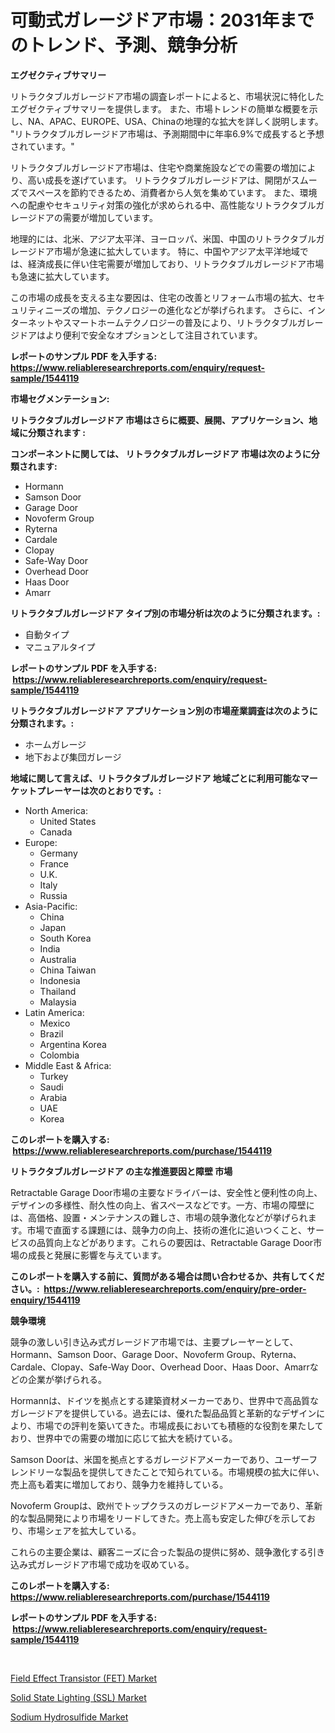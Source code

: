 <p><h1>可動式ガレージドア市場：2031年までのトレンド、予測、競争分析</h1></p><p><strong>エグゼクティブサマリー</strong></p>
<p><p>リトラクタブルガレージドア市場の調査レポートによると、市場状況に特化したエグゼクティブサマリーを提供します。 また、市場トレンドの簡単な概要を示し、NA、APAC、EUROPE、USA、Chinaの地理的な拡大を詳しく説明します。 "リトラクタブルガレージドア市場は、予測期間中に年率6.9%で成長すると予想されています。"</p><p>リトラクタブルガレージドア市場は、住宅や商業施設などでの需要の増加により、高い成長を遂げています。 リトラクタブルガレージドアは、開閉がスムーズでスペースを節約できるため、消費者から人気を集めています。 また、環境への配慮やセキュリティ対策の強化が求められる中、高性能なリトラクタブルガレージドアの需要が増加しています。</p><p>地理的には、北米、アジア太平洋、ヨーロッパ、米国、中国のリトラクタブルガレージドア市場が急速に拡大しています。 特に、中国やアジア太平洋地域では、経済成長に伴い住宅需要が増加しており、リトラクタブルガレージドア市場も急速に拡大しています。</p><p>この市場の成長を支える主な要因は、住宅の改善とリフォーム市場の拡大、セキュリティニーズの増加、テクノロジーの進化などが挙げられます。 さらに、インターネットやスマートホームテクノロジーの普及により、リトラクタブルガレージドアはより便利で安全なオプションとして注目されています。</p></p>
<p><strong>レポートのサンプル PDF を入手する: <a href="https://www.reliableresearchreports.com/enquiry/request-sample/1544119">https://www.reliableresearchreports.com/enquiry/request-sample/1544119</a></strong></p>
<p><strong>市場セグメンテーション:</strong></p>
<p><strong> リトラクタブルガレージドア 市場はさらに概要、展開、アプリケーション、地域に分類されます :</strong></p>
<p><strong>コンポーネントに関しては、 リトラクタブルガレージドア 市場は次のように分類されます: &nbsp;</strong></p>
<p><ul><li>Hormann</li><li>Samson Door</li><li>Garage Door</li><li>Novoferm Group</li><li>Ryterna</li><li>Cardale</li><li>Clopay</li><li>Safe-Way Door</li><li>Overhead Door</li><li>Haas Door</li><li>Amarr</li></ul></p>
<p><strong> リトラクタブルガレージドア タイプ別の市場分析は次のように分類されます。:</strong></p>
<p><ul><li>自動タイプ</li><li>マニュアルタイプ</li></ul></p>
<p><strong>レポートのサンプル PDF を入手する: &nbsp;<a href="https://www.reliableresearchreports.com/enquiry/request-sample/1544119">https://www.reliableresearchreports.com/enquiry/request-sample/1544119</a></strong></p>
<p><strong> リトラクタブルガレージドア アプリケーション別の市場産業調査は次のように分類されます。:</strong></p>
<p><ul><li>ホームガレージ</li><li>地下および集団ガレージ</li></ul></p>
<p><strong>地域に関して言えば、リトラクタブルガレージドア 地域ごとに利用可能なマーケットプレーヤーは次のとおりです。:</strong></p>
<p><ul>
    <li>
        North America:
        <ul>
            <li>United States</li>
            <li>Canada</li>
        </ul>
    </li>
    <li>
        Europe:
        <ul>
            <li>Germany</li>
            <li>France</li>
            <li>U.K.</li>
            <li>Italy</li>
            <li>Russia</li>
        </ul>
    </li>
    <li>
        Asia-Pacific:
        <ul>
            <li>China</li>
            <li>Japan</li>
            <li>South Korea</li>
            <li>India</li>
            <li>Australia</li>
            <li>China Taiwan</li>
            <li>Indonesia</li>
            <li>Thailand</li>
            <li>Malaysia</li>
        </ul>
    </li>
    <li>
        Latin America:
        <ul>
            <li>Mexico</li>
            <li>Brazil</li>
            <li>Argentina Korea</li>
            <li>Colombia</li>
        </ul>
    </li>
    <li>
        Middle East & Africa:
        <ul>
            <li>Turkey</li>
            <li>Saudi</li>
            <li>Arabia</li>
            <li>UAE</li>
            <li>Korea</li>
        </ul>
    </li>
    </ul></p>
<p><strong>このレポートを購入する: &nbsp;<a href="https://www.reliableresearchreports.com/purchase/1544119">https://www.reliableresearchreports.com/purchase/1544119</a></strong></p>
<p><strong>リトラクタブルガレージドア の主な推進要因と障壁 市場</strong></p>
<p><p>Retractable Garage Door市場の主要なドライバーは、安全性と便利性の向上、デザインの多様性、耐久性の向上、省スペースなどです。一方、市場の障壁には、高価格、設置・メンテナンスの難しさ、市場の競争激化などが挙げられます。市場で直面する課題には、競争力の向上、技術の進化に追いつくこと、サービスの品質向上などがあります。これらの要因は、Retractable Garage Door市場の成長と発展に影響を与えています。</p></p>
<p><strong>このレポートを購入する前に、質問がある場合は問い合わせるか、共有してください。:&nbsp; <a href="https://www.reliableresearchreports.com/enquiry/pre-order-enquiry/1544119">https://www.reliableresearchreports.com/enquiry/pre-order-enquiry/1544119</a></strong></p>
<p><strong>競争環境</strong></p>
<p><p>競争の激しい引き込み式ガレージドア市場では、主要プレーヤーとして、Hormann、Samson Door、Garage Door、Novoferm Group、Ryterna、Cardale、Clopay、Safe-Way Door、Overhead Door、Haas Door、Amarrなどの企業が挙げられる。</p><p>Hormannは、ドイツを拠点とする建築資材メーカーであり、世界中で高品質なガレージドアを提供している。過去には、優れた製品品質と革新的なデザインにより、市場での評判を築いてきた。市場成長においても積極的な役割を果たしており、世界中での需要の増加に応じて拡大を続けている。</p><p>Samson Doorは、米国を拠点とするガレージドアメーカーであり、ユーザーフレンドリーな製品を提供してきたことで知られている。市場規模の拡大に伴い、売上高も着実に増加しており、競争力を維持している。</p><p>Novoferm Groupは、欧州でトップクラスのガレージドアメーカーであり、革新的な製品開発により市場をリードしてきた。売上高も安定した伸びを示しており、市場シェアを拡大している。</p><p>これらの主要企業は、顧客ニーズに合った製品の提供に努め、競争激化する引き込み式ガレージドア市場で成功を収めている。</p></p>
<p><strong>このレポートを購入する: &nbsp; <a href="https://www.reliableresearchreports.com/purchase/1544119">https://www.reliableresearchreports.com/purchase/1544119</a></strong></p>
<p><strong>レポートのサンプル PDF を入手する: &nbsp;<a href="https://www.reliableresearchreports.com/enquiry/request-sample/1544119">https://www.reliableresearchreports.com/enquiry/request-sample/1544119</a></strong><strong></strong></p>
<p>&nbsp;</p>
<p><p><a href="https://github.com/pgtimber/Market-Research-Report-List-2/blob/main/field-effect-transistor-fet-market.md">Field Effect Transistor (FET) Market</a></p><p><a href="https://github.com/lataunyatinikmelvin59ilbd0dv/Market-Research-Report-List-1/blob/main/solid-state-lighting-ssl-market.md">Solid State Lighting (SSL) Market</a></p><p><a href="https://shimmer-gardenia-37a.notion.site/Sodium-Hydrosulfide-Market-Dynamics-2024-2031-Also-about-Its-Market-Trends-Projections-and-Opport-80de557892214181a44ba73288d35a72">Sodium Hydrosulfide Market</a></p></p>